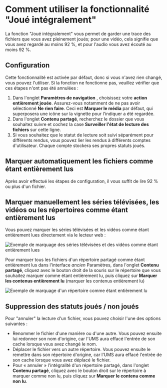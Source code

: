 # Comment utiliser la fonctionnalité "Joué intégralement"

La fonction "Joué intégralement" vous permet de garder une trace des fichiers que vous avez pleinement joués; pour une vidéo, cela signifie que vous avez regardé au moins 92 %, et pour l'audio vous avez écouté au moins 92 %.

## Configuration

Cette fonctionnalité est activée par défaut, donc si vous n'avez rien changé, vous pouvez l'utiliser. Si la fonction ne fonctionne pas, veuillez vérifier que ces étapes n'ont pas été annulées :

1. Dans l'onglet **Paramètres de navigation** , choisissez votre **action entièrement jouée**. Assurez-vous notamment de ne pas avoir sélectionné **Ne rien faire**. Ceci est **Marquer le média** par défaut, qui superposera une icône sur la vignette pour l'indiquer a été regardée.
2. Dans l'onglet **Contenu partagé**, recherchez le dossier que vous souhaitez suivre et cochez la case **Surveiller l'état de lecture des fichiers** sur cette ligne.
3. Si vous souhaitez que le statut de lecture soit suivi séparément pour différents rendus, vous pouvez lier les rendus à différents comptes d'utilisateur. Chaque compte stockera ses propres statuts joués.

## Marquer automatiquement les fichiers comme étant entièrement lus

Après avoir effectué les étapes de configuration, il vous suffit de lire 92 % ou plus d'un fichier.

## Marquer manuellement les séries télévisées, les vidéos ou les répertoires comme étant entièrement lus

Vous pouvez marquer les séries télévisées et les vidéos comme étant entièrement lues directement via le lecteur web :

![Exemple de marquage des séries télévisées et des vidéos comme étant entièrement lues](@site/docs/img/whats-new-in-v14-mark-tv-series-fully-played.png)

Pour marquer tous les fichiers d'un répertoire partagé comme étant entièrement lus dans l'interface _ancien_ Paramètres, dans l'onglet **Contenu partagé**, cliquez avec le bouton droit de la souris sur le répertoire que vous souhaitez marquer comme étant entièrement lu, puis cliquez sur **Marquer les contenus entièrement lu** (marquer les contenus entièrement lu)

![Exemple de marquage d'un répertoire comme étant entièrement lu](@site/docs/guides/img/how-to-use-the-fully-played-feature.png)

## Suppression des statuts joués / non joués

Pour "annuler" la lecture d'un fichier, vous pouvez choisir l'une des options suivantes :

- Renommer le fichier d'une manière ou d'une autre. Vous pouvez ensuite lui redonner son nom d'origine, car l'UMS aura effacé l'entrée de son cache lorsque vous avez changé le nom.
- Déplacer le fichier vers un autre répertoire. Vous pouvez ensuite le remettre dans son répertoire d'origine, car l'UMS aura effacé l'entrée de son cache lorsque vous avez déplacé le fichier.
- Pour « annuler » l'intégralité d'un répertoire partagé, dans l'onglet **Contenu partagé**, cliquez avec le bouton droit sur le répertoire à marquer comme non lu, puis cliquez sur **Marquer le contenu comme non lu**.
